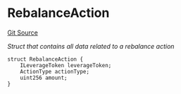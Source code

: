 # RebalanceAction
[Git Source](https://github.com/seamless-protocol/ilm-v2/blob/e940fa5a38a4ecdb2ab814caac34ad52528360be/src/types/DataTypes.sol)

*Struct that contains all data related to a rebalance action*


```solidity
struct RebalanceAction {
    ILeverageToken leverageToken;
    ActionType actionType;
    uint256 amount;
}
```


